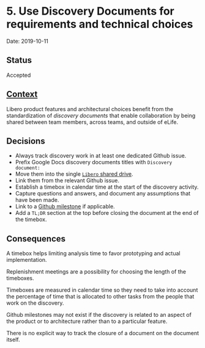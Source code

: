# 5. Use Discovery Documents for requirements and technical choices

Date: 2019-10-11

## Status

Accepted

## [Context](https://github.com/libero/community/issues/23)

Libero product features and architectural choices benefit from the standardization of *discovery documents* that enable collaboration by being shared between team members, across teams, and outside of eLife.

## Decisions

- Always track discovery work in at least one dedicated Github issue.
- Prefix Google Docs discovery documents titles with `Discovery document:`
- Move them into the single [`Libero` shared drive](https://drive.google.com/drive/u/1/folders/0AC6f8fXdeXmMUk9PVA).
- Link them from the relevant Github issue.
- Establish a timebox in calendar time at the start of the discovery activity.
- Capture questions and answers, and document any assumptions that have been made.
- Link to a [Github milestone](https://github.com/libero/publisher/milestone/20) if applicable.
- Add a `TL;DR` section at the top before closing the document at the end of the timebox.

## Consequences

A timebox helps limiting analysis time to favor prototyping and actual implementation.

Replenishment meetings are a possibility for choosing the length of the timeboxes.

Timeboxes are measured in calendar time so they need to take into account the percentage of time that is allocated to other tasks from the people that work on the discovery.

Github milestones may not exist if the discovery is related to an aspect of the product or to architecture rather than to a particular feature.

There is no explicit way to track the closure of a document on the document itself.
